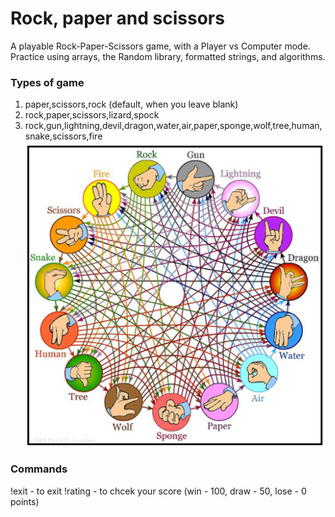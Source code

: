 # Rock, paper and scissors

A playable Rock-Paper-Scissors game, with a Player vs Computer mode. Practice using arrays, the Random library, formatted strings, and algorithms.


### Types of game
1.  paper,scissors,rock (default, when you leave blank)
2.  rock,paper,scissors,lizard,spock
3. rock,gun,lightning,devil,dragon,water,air,paper,sponge,wolf,tree,human,snake,scissors,fire
![](rock,gun,lightning,devil,dragon,water,air,paper,sponge,wolf,tree,human,snake,scissors,fire.png)
### Commands
!exit - to exit
!rating - to chcek your score (win - 100, draw - 50, lose - 0 points)
